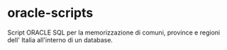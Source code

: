 # oracle-scripts
Script ORACLE SQL per la memorizzazione di comuni, province e regioni dell' Italia all'interno di un database.
